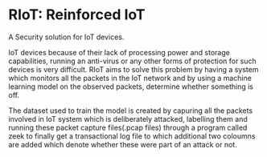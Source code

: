 # RIoT: Reinforced IoT
A Security solution for IoT devices.


IoT devices because of their lack of processing power and storage capabilities, running an anti-virus or any other forms of protection for such devices is very difficult. RIoT aims to solve this problem by having a system which monitors all the packets in the IoT network and by using a machine learning model on the observed packets, determine whether something is off.

The dataset used to train the model is created by capuring all the packets involved in IoT system which is deliberately attacked, labelling them and running these packet capture files(.pcap files) through a program called zeek to finally get a transactional log file to which additional two coloumns are added which denote whether these were part of an attack or not.
